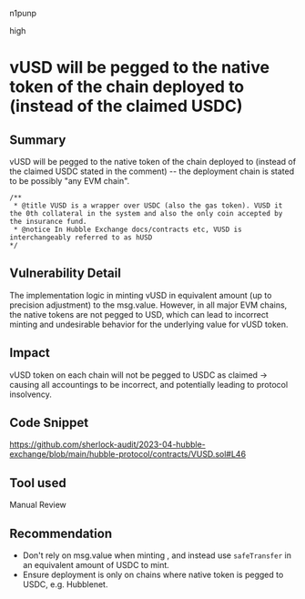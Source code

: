 n1punp

high

# vUSD will be pegged to the native token of the chain deployed to (instead of the claimed USDC)

## Summary
vUSD will be pegged to the native token of the chain deployed to (instead of the claimed USDC stated in the comment) -- the deployment chain is stated to be possibly "any EVM chain".
```solidity
/**
 * @title VUSD is a wrapper over USDC (also the gas token). VUSD it the 0th collateral in the system and also the only coin accepted by the insurance fund.
 * @notice In Hubble Exchange docs/contracts etc, VUSD is interchangeably referred to as hUSD
*/
```

## Vulnerability Detail
The implementation logic in minting vUSD in equivalent amount (up to precision adjustment) to the msg.value. However, in all major EVM chains, the native tokens are not pegged to USD, which can lead to incorrect minting and undesirable behavior for the underlying value for vUSD token.

## Impact
vUSD token on each chain will not be pegged to USDC as claimed -> causing all accountings to be incorrect, and potentially leading to protocol insolvency.

## Code Snippet
https://github.com/sherlock-audit/2023-04-hubble-exchange/blob/main/hubble-protocol/contracts/VUSD.sol#L46

## Tool used

Manual Review

## Recommendation
- Don't rely on msg.value when minting , and instead use `safeTransfer` in an equivalent amount of USDC to mint.
- Ensure deployment is only on chains where native token is pegged to USDC, e.g. Hubblenet.